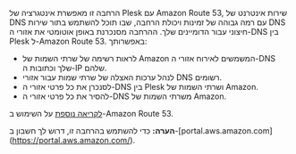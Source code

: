 הרחבה זו מאפשרת אינטגרציה של Plesk עם Amazon Route 53, שירות אינטרנט של DNS עם רמה גבוהה של זמינות ויכולת הרחבה, שבו תוכל להשתמש בתור שירות DNS חיצוני עבור הדומיינים שלך. ההרחבה מסנכרנת באופן אוטומטי את אזורי ה-DNS בין Plesk ל-Amazon Route 53. באפשרותך: 

- לראות רשימה של שרתי השמות של Amazon המשמשים לאירוח אזורי ה-DNS שלך וכתובות ה-IP שלהם. 
- לנהל ערכות האצלה של שרתי שמות עבור אזורי DNS רשומים. 
- לסנכרן את כל פרטי אזורי ה-DNS בין Plesk ושרתי השמות של Amazon. 
- להסיר את כל פרטי אזורי ה-DNS משרתי השמות של Amazon.

[לקריאה נוספת](https://www.plesk.com/blog/business-industry/white-label-dns-with-amazon-route53) על השימוש ב-Amazon Route 53. 

**הערה:** כדי להשתמש בהרחבה זו, דרוש לך חשבון ב-[portal.aws.amazon.com]‏(https://portal.aws.amazon.com/).